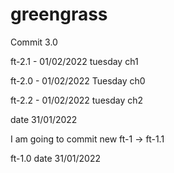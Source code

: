 # greengrass
Commit 3.0


ft-2.1 - 01/02/2022 tuesday ch1

ft-2.0 - 01/02/2022 Tuesday ch0

ft-2.2 - 01/02/2022 tuesday ch2


date 31/01/2022

I am going to commit new ft-1 -> ft-1.1

ft-1.0 date 31/01/2022



